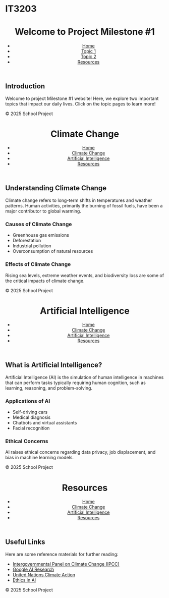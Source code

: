 # IT3203
<html lang="en">
<head>
    <meta charset="UTF-8">
    <meta name="viewport" content="width=device-width, initial-scale=1.0">
    <title>Home - School Project</title>
    <link rel="stylesheet" href="style.css">
</head>
<body>
    <header>
        <h1>Welcome to Project Milestone #1</h1>
        <nav>
            <ul>
                <li><a href="index.html">Home</a></li>
                <li><a href="topic1.html">Topic 1</a></li>
                <li><a href="topic2.html">Topic 2</a></li>
                <li><a href="resources.html">Resources</a></li>
            </ul>
        </nav>
    </header>
    <section>
        <h2>Introduction</h2>
        <p>Welcome to project Milestone #1 website! Here, we explore two important topics that impact our daily lives. Click on the topic pages to learn more!</p>
    </section>
    <footer>
        <p>&copy; 2025 School Project</p>
    </footer>
</body>
</html>

<html lang="en">
<head>
    <meta charset="UTF-8">
    <meta name="viewport" content="width=device-width, initial-scale=1.0">
    <title>Climate Change</title>
    <link rel="stylesheet" href="style.css">
</head>
<body>
    <header>
        <h1>Climate Change</h1>
        <nav>
            <ul>
                <li><a href="index.html">Home</a></li>
                <li><a href="topic1.html">Climate Change</a></li>
                <li><a href="topic2.html">Artificial Intelligence</a></li>
                <li><a href="resources.html">Resources</a></li>
            </ul>
        </nav>
    </header>
    <section>
        <h2>Understanding Climate Change</h2>
        <p>Climate change refers to long-term shifts in temperatures and weather patterns. Human activities, primarily the burning of fossil fuels, have been a major contributor to global warming.</p>
        <h3>Causes of Climate Change</h3>
        <ul>
            <li>Greenhouse gas emissions</li>
            <li>Deforestation</li>
            <li>Industrial pollution</li>
            <li>Overconsumption of natural resources</li>
        </ul>
        <h3>Effects of Climate Change</h3>
        <p>Rising sea levels, extreme weather events, and biodiversity loss are some of the critical impacts of climate change.</p>
    </section>
    <footer>
        <p>&copy; 2025 School Project</p>
    </footer>
</body>
</html>

<html lang="en">
<head>
    <meta charset="UTF-8">
    <meta name="viewport" content="width=device-width, initial-scale=1.0">
    <title>Artificial Intelligence</title>
    <link rel="stylesheet" href="style.css">
</head>
<body>
    <header>
        <h1>Artificial Intelligence</h1>
        <nav>
            <ul>
                <li><a href="index.html">Home</a></li>
                <li><a href="topic1.html">Climate Change</a></li>
                <li><a href="topic2.html">Artificial Intelligence</a></li>
                <li><a href="resources.html">Resources</a></li>
            </ul>
        </nav>
    </header>
    <section>
        <h2>What is Artificial Intelligence?</h2>
        <p>Artificial Intelligence (AI) is the simulation of human intelligence in machines that can perform tasks typically requiring human cognition, such as learning, reasoning, and problem-solving.</p>
        <h3>Applications of AI</h3>
        <ul>
            <li>Self-driving cars</li>
            <li>Medical diagnosis</li>
            <li>Chatbots and virtual assistants</li>
            <li>Facial recognition</li>
        </ul>
        <h3>Ethical Concerns</h3>
        <p>AI raises ethical concerns regarding data privacy, job displacement, and bias in machine learning models.</p>
    </section>
    <footer>
        <p>&copy; 2025 School Project</p>
    </footer>
</body>
</html>

<html lang="en">
<head>
    <meta charset="UTF-8">
    <meta name="viewport" content="width=device-width, initial-scale=1.0">
    <title>Resources</title>
    <link rel="stylesheet" href="style.css">
</head>
<body>
    <header>
        <h1>Resources</h1>
        <nav>
            <ul>
                <li><a href="index.html">Home</a></li>
                <li><a href="topic1.html">Climate Change</a></li>
                <li><a href="topic2.html">Artificial Intelligence</a></li>
                <li><a href="resources.html">Resources</a></li>
            </ul>
        </nav>
    </header>
    <section>
        <h2>Useful Links</h2>
        <p>Here are some reference materials for further reading:</p>
        <ul>
            <li><a href="https://www.ipcc.ch/">Intergovernmental Panel on Climate Change (IPCC)</a></li>
            <li><a href="https://ai.google/research">Google AI Research</a></li>
            <li><a href="https://www.un.org/en/climatechange">United Nations Climate Action</a></li>
            <li><a href="https://ethicsinaitechnology.org">Ethics in AI</a></li>
        </ul>
    </section>
    <footer>
        <p>&copy; 2025 School Project</p>
    </footer>
</body>
</html>
